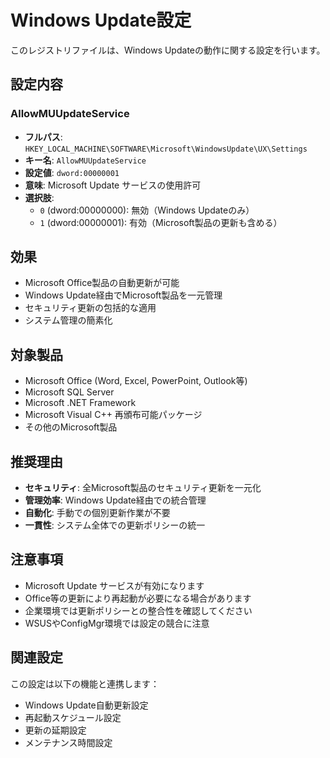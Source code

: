 # Windows Update設定

このレジストリファイルは、Windows Updateの動作に関する設定を行います。

## 設定内容

### AllowMUUpdateService
- **フルパス**: `HKEY_LOCAL_MACHINE\SOFTWARE\Microsoft\WindowsUpdate\UX\Settings`
- **キー名**: `AllowMUUpdateService`
- **設定値**: `dword:00000001`
- **意味**: Microsoft Update サービスの使用許可
- **選択肢**:
  - `0` (dword:00000000): 無効（Windows Updateのみ）
  - `1` (dword:00000001): 有効（Microsoft製品の更新も含める）

## 効果
- Microsoft Office製品の自動更新が可能
- Windows Update経由でMicrosoft製品を一元管理
- セキュリティ更新の包括的な適用
- システム管理の簡素化

## 対象製品
- Microsoft Office (Word, Excel, PowerPoint, Outlook等)
- Microsoft SQL Server
- Microsoft .NET Framework
- Microsoft Visual C++ 再頒布可能パッケージ
- その他のMicrosoft製品

## 推奨理由
- **セキュリティ**: 全Microsoft製品のセキュリティ更新を一元化
- **管理効率**: Windows Update経由での統合管理
- **自動化**: 手動での個別更新作業が不要
- **一貫性**: システム全体での更新ポリシーの統一

## 注意事項
- Microsoft Update サービスが有効になります
- Office等の更新により再起動が必要になる場合があります
- 企業環境では更新ポリシーとの整合性を確認してください
- WSUSやConfigMgr環境では設定の競合に注意

## 関連設定
この設定は以下の機能と連携します：
- Windows Update自動更新設定
- 再起動スケジュール設定
- 更新の延期設定
- メンテナンス時間設定
